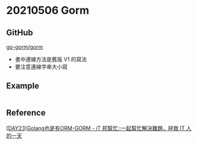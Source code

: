 # 20210506 Gorm

## GitHub

[go-gorm/gorm](https://github.com/go-gorm/gorm)

- 書中連線方法是舊版 V1 的寫法
- 要注意連線字串大小寫

## Example

```go

```

## Reference

[[DAY23]Golang也是有ORM-GORM - iT 邦幫忙::一起幫忙解決難題，拯救 IT 人的一天](https://ithelp.ithome.com.tw/articles/10245308)